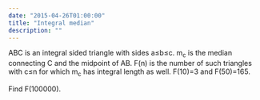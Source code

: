 ```yaml
---
date: "2015-04-26T01:00:00"
title: "Integral median"
description: ""
---
```


<p>
ABC is an integral sided triangle with sides a≤b≤c.
m<sub>c</sub> is the median connecting C and the midpoint of AB. 
F(n) is the number of such triangles with  c≤n for which m<sub>c</sub> has integral length as well.
F(10)=3 and F(50)=165.</p>
<p>
Find F(100000).
</p>

